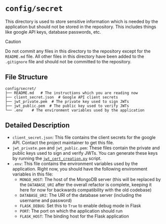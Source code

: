 `config/secret`
===============

This directory is used to store sensitive information which is needed by the application but should not be stored in the repository. This includes things like google API keys, database passwords, etc.

> [!CAUTION]
> Do not commit any files in this directory to the repository except for the `README.md` file. All other files in this directory have been added to the `.gitignore` file and should not be committed to the repository.

File Structure
--------------

```
config/secret/
├── README.md   # The instructions which you are reading now
├── client_secret.json  # Google API client secrets
├── jwt_private.pem  # The private key used to sign JWTs
├── jwt_public.pem  # The public key used to verify JWTs
└── .env    # The environment variables used by the application
```

Detailed Description
--------------------

- `client_secret.json`: This file contains the client secrets for the google API. Contact the project maintainer to get this file.
- `jwt_private.pem` and `jwt_public.pem`: These files contain the private and public keys used to sign and verify JWTs. You can generate these keys by running the [`jwt_cert_creation.py`](../../scripts/jwt_cert_creation.py) script.
- `.env`: This file contains the environment variables used by the application. Right now, you should have the following environment variables in this file:
  - `MONGO_HOST`: The host of the MongoDB server (this will be replaced by the `DATABASE_URI` after the overall refactor is complete, keeping it here for now for backwards compatibility with the old codebase)
  - `DATABASE_URI`: The URI of the database server (including the username and password)
  - `FLASK_DEBUG`: Set this to `True` to enable debug mode in Flask
  - `PORT`: The port on which the application should run
  - `FLASK_HOST`: The binding host for the Flask application